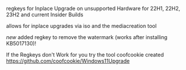 regkeys for Inplace Upgrade on unsupported Hardware for 22H1, 22H2, 23H2 and current Insider Builds

allows for inplace upgrades via iso and the mediacreation tool


*new* added regkey to remove the watermark (works after installing KB5017130)!

If the Regkeys don't Work for you try the tool coofcookie created 
https://github.com/coofcookie/Windows11Upgrade

